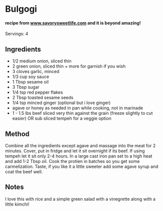 # Bulgogi

#### recipe from www.savorysweetlife.com and it is beyond amazing!

Servings: 4

## Ingredients

* 1/2 medium onion, sliced thin
* 2 green onion, sliced thin + more for garnish if you wish
* 3 cloves garlic, minced
* 1/3 cup soy sauce
* 1 Tbsp sesame oil
* 3 Tbsp sugar
* 1/4 tsp red pepper flakes
* 2 Tbsp toasted sesame seeds
* 1/4 tsp minced ginger (optional but i love ginger)
* agave or honey as needed in pan while cooking, not in marinade
* 1 - 1.5 lbs beef sliced very thin against the grain (freeze slightly to cut easier) OR sub sliced tempeh for a veggie option

## Method

Combine all the ingredients except agave and massage into the meat for 2 minutes.
Cover, put in fridge and let it sit overnight if its beef. If using tempeh let it sit only 2-4 hours.
In a large cast iron pan set to a high heat and add 1-2 Tbsp oil. Cook the protien in batches so you get some carmelization.
Taste, if you like it a little sweeter add some agave syrup and coat the beef well. 

## Notes

I love this with rice and a simple green salad with a vinegrette along with a little kimchi! 

